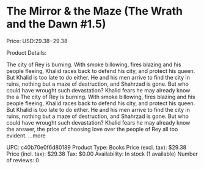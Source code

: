 # The Mirror & the Maze (The Wrath and the Dawn #1.5)

Price: USD:$29.38-$29.38

Product Details:

The city of Rey is burning. With smoke billowing, fires blazing and his people fleeing, Khalid races back to defend his city, and protect his queen. But Khalid is too late to do either. He and his men arrive to find the city in ruins, nothing but a maze of destruction, and Shahrzad is gone. But who could have wrought such devastation? Khalid fears he may already know the a The city of Rey is burning. With smoke billowing, fires blazing and his people fleeing, Khalid races back to defend his city, and protect his queen. But Khalid is too late to do either. He and his men arrive to find the city in ruins, nothing but a maze of destruction, and Shahrzad is gone. But who could have wrought such devastation? Khalid fears he may already know the answer, the price of choosing love over the people of Rey all too evident. ...more

UPC: c40b70e0f6d80189
Product Type: Books
Price (excl. tax): $29.38
Price (incl. tax): $29.38
Tax: $0.00
Availability: In stock (1 available)
Number of reviews: 0